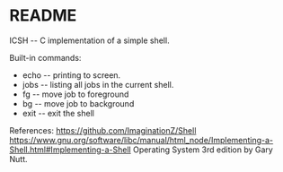 # README #

ICSH -- C implementation of a simple shell.

Built-in commands:
- echo <args> -- printing <args> to screen.
- jobs -- listing all jobs in the current shell.
- fg <pid> -- move job <pid> to foreground
- bg <pid> -- move job <pid> to background
- exit -- exit the shell

References:
https://github.com/ImaginationZ/Shell
https://www.gnu.org/software/libc/manual/html_node/Implementing-a-Shell.html#Implementing-a-Shell
Operating System 3rd edition by Gary Nutt.
